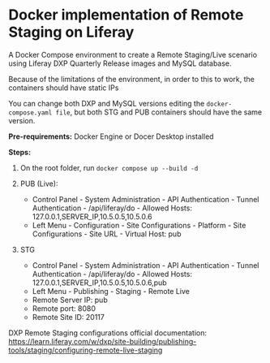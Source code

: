 # Docker implementation of Remote Staging on Liferay

A Docker Compose environment to create a Remote Staging/Live scenario using Liferay DXP Quarterly Release images and MySQL database.

Because of the limitations of the environment, in order to this to work, the containers should have static IPs

You can change both DXP and MySQL versions editing the ```docker-compose.yaml file```, but both STG and PUB containers should have the same version.

**Pre-requirements:**
Docker Engine or Docer Desktop installed

**Steps:**

1. On the root folder, run ```docker compose up --build -d```
2. PUB (Live): 
	- Control Panel - System Administration - API Authentication - Tunnel Authentication - /api/liferay/do - Allowed Hosts: 127.0.0.1,SERVER_IP,10.5.0.5,10.5.0.6
	- Left Menu - Configuration - Site Configurations - Platform - Site Configurations - Site URL - Virtual Host: pub

3. STG
	- Control Panel - System Administration - API Authentication - Tunnel Authentication - /api/liferay/do - Allowed Hosts: 127.0.0.1,SERVER_IP,10.5.0.5,10.5.0.6,pub
	- Left Menu - Publishing - Staging - Remote Live
	- Remote Server IP: pub
	- Remote port: 8080
	- Remote Site ID: 20117

DXP Remote Staging configurations official documentation: https://learn.liferay.com/w/dxp/site-building/publishing-tools/staging/configuring-remote-live-staging 

